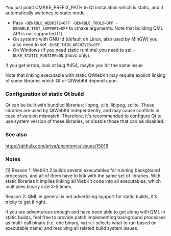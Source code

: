 You just point CMAKE_PREFIX_PATH to Qt installation which is static, and it automatically switches to static mode

* Pass `-DENABLE_WEBKIT2=OFF -DENABLE_TOOLS=OFF -DENABLE_TEST_SUPPORT=OFF` to cmake arguments. Note  that building QML API is not supported [1]
* On systems with GNU ld (default on Linux, also used by MinGW) you also need to set `-DUSE_THIN_ARCHIVES=OFF`.
* On Windows (if you need static runtime) you need to set `-DUSE_STATIC_RUNTIME=ON` (msvc only).

If you get errors, look at bug #454, maybe you hit the same issue

Note that linking executable with static QtWebKit may require explicit linking of some libraries which Qt or QtWebKit depend upon.

### Configuration of static Qt build

Qt can be built with bundled libraries: libpng, zlib, libjpeg, sqlite. These libraries are used by QtWebKit independently, and may cause conflicts in case of version mismatch. Therefore, it's recommended to configure Qt to use system version of these libraries, or disable those that can be disabled.

### See also

https://github.com/ariya/phantomjs/issues/15018

### Notes

[1] Reason 1: WebKit 2 builds several executables for running background processes, and all of them have to link with the same set of libraries. With static libraries it implies linking all WebKit code into all executables, which multiplies binary size 3-5 times.

Reason 2: QML in general is not advertizing support for static builds, it's tricky to get it right.

If you are adventurous enough and have been able to get along with QML in static builds, feel free to provide patch implementing background processes as multi-call binary (i.e. one binary, `main()` selects what to run based on executable name) and resolving all related build system issues.